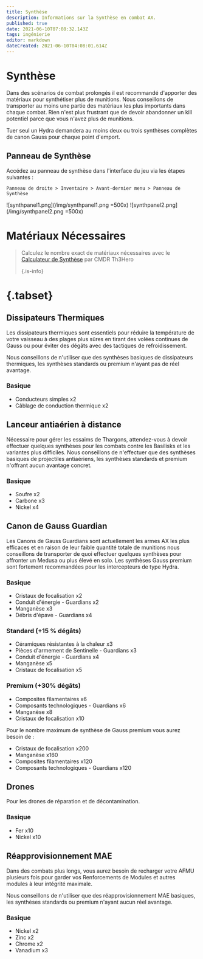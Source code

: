 ```yaml
---
title: Synthèse
description: Informations sur la Synthèse en combat AX.
published: true
date: 2021-06-10T07:08:32.143Z
tags: ingénierie
editor: markdown
dateCreated: 2021-06-10T04:08:01.614Z
---
```


# Synthèse
Dans des scénarios de combat prolongés il est recommandé d'apporter des matériaux pour synthétiser plus de munitions. Nous conseillons de transporter au moins une partie des matériaux les plus importants dans chaque combat. Rien n'est plus frustrant que de devoir abandonner un kill potentiel parce que vous n'avez plus de munitions.

Tuer seul un Hydra demandera au moins deux ou trois synthèses complètes de canon Gauss pour chaque point d'emport.

## Panneau de Synthèse

Accédez au panneau de synthèse dans l'interface du jeu via les étapes suivantes :

`Panneau de droite > Inventaire > Avant-dernier menu > Panneau de Synthèse`

!\[synthpanel1.png\](/img/synthpanel1.png =500x) !\[synthpanel2.png\](/img/synthpanel2.png =500x)

# Matériaux Nécessaires
> Calculez le nombre exact de matériaux nécessaires avec le [Calculateur de Synthèse](/en/synthesiscalculator) par CMDR Th3Hero 
> 
> {.is-info}
# {.tabset}
## Dissipateurs Thermiques

Les dissipateurs thermiques sont essentiels pour réduire la température de votre vaisseau à des plages plus sûres en tirant des volées continues de Gauss ou pour éviter des dégâts avec des tactiques de refroidissement.

Nous conseillons de n'utiliser que des synthèses basiques de dissipateurs thermiques, les synthèses standards ou premium n'ayant pas de réel avantage.

### Basique
- Conducteurs simples x2
- Câblage de conduction thermique x2

## Lanceur antiaérien à distance
Nécessaire pour gérer les essaims de Thargons, attendez-vous à devoir effectuer quelques synthèses pour les combats contre les Basilisks et les variantes plus difficiles. Nous conseillons de n'effectuer que des synthèses basiques de projectiles antiaériens, les synthèses standards et premium n'offrant aucun avantage concret.

### Basique

- Soufre x2
- Carbone x3
- Nickel x4

## Canon de Gauss Guardian
Les Canons de Gauss Guardians sont actuellement les armes AX les plus efficaces et en raison de leur faible quantité totale de munitions nous conseillons de transporter de quoi effectuer quelques synthèses pour affronter un Medusa ou plus élevé en solo. Les synthèses Gauss premium sont fortement recommandées pour les intercepteurs de type Hydra.

### Basique

- Cristaux de focalisation x2
- Conduit d'énergie - Guardians x2
- Manganèse x3
- Débris d'épave - Guardians x4

### Standard (+15 % dégâts)

- Céramiques résistantes à la chaleur x3
- Pièces d'armement de Sentinelle - Guardians x3
- Conduit d'énergie - Guardians x4
- Manganèse x5
- Cristaux de focalisation x5

### Premium (+30% dégâts)

- Composites filamentaires x6
- Composants technologiques - Guardians x6
- Manganèse x8
- Cristaux de focalisation x10

Pour le nombre maximum de synthèse de Gauss premium vous aurez besoin de :

- Cristaux de focalisation x200
- Manganèse x160
- Composites filamentaires x120
- Composants technologiques - Guardians x120

## Drones
Pour les drones de réparation et de décontamination.

### Basique
- Fer x10
- Nickel x10

## Réapprovisionnement MAE
Dans des combats plus longs, vous aurez besoin de recharger votre AFMU plusieurs fois pour garder vos Renforcements de Modules et autres modules à leur intégrité maximale.

Nous conseillons de n'utiliser que des réapprovisionnement MAE basiques, les synthèses standards ou premium n'ayant aucun réel avantage.

### Basique
- Nickel x2
- Zinc x2
- Chrome x2
- Vanadium x3

